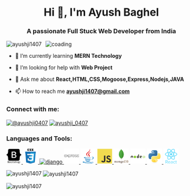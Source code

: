 <h1 align="center">Hi 👋, I'm Ayush Baghel</h1>
<h3 align="center">A passionate Full Stuck Web Developer from India</h3>

<img align="right" alt="coading" width="400" src="https://www.careerguide.com/career/wp-content/uploads/2021/06/2-46.gif">

<p align="left"> <img src="https://komarev.com/ghpvc/?username=ayushji1407&label=Profile%20views&color=0e75b6&style=flat" alt="ayushji1407" /> </p>

- 🌱 I’m currently learning **MERN Technology**

- 🤝 I’m looking for help with **Web Project**

- 💬 Ask me about **React,HTML,CSS,Mogoose,Express,Nodejs,JAVA**

- 📫 How to reach me **ayushji1407@gmail.com**

<h3 align="left">Connect with me:</h3>
<p align="left">
<a href="https://twitter.com/@ayushji0407" target="blank"><img align="center" src="https://raw.githubusercontent.com/rahuldkjain/github-profile-readme-generator/master/src/images/icons/Social/twitter.svg" alt="@ayushji0407" height="30" width="40" /></a>
<a href="https://instagram.com/ayushji_0407" target="blank"><img align="center" src="https://raw.githubusercontent.com/rahuldkjain/github-profile-readme-generator/master/src/images/icons/Social/instagram.svg" alt="ayushji_0407" height="30" width="40" /></a>
</p>

<h3 align="left">Languages and Tools:</h3>
<p align="left"> <a href="https://getbootstrap.com" target="_blank" rel="noreferrer"> <img src="https://raw.githubusercontent.com/devicons/devicon/master/icons/bootstrap/bootstrap-plain-wordmark.svg" alt="bootstrap" width="40" height="40"/> </a> <a href="https://www.w3schools.com/css/" target="_blank" rel="noreferrer"> <img src="https://raw.githubusercontent.com/devicons/devicon/master/icons/css3/css3-original-wordmark.svg" alt="css3" width="40" height="40"/> </a> <a href="https://www.djangoproject.com/" target="_blank" rel="noreferrer"> <img src="https://cdn.worldvectorlogo.com/logos/django.svg" alt="django" width="40" height="40"/> </a> <a href="https://expressjs.com" target="_blank" rel="noreferrer"> <img src="https://raw.githubusercontent.com/devicons/devicon/master/icons/express/express-original-wordmark.svg" alt="express" width="40" height="40"/> </a> <a href="https://www.java.com" target="_blank" rel="noreferrer"> <img src="https://raw.githubusercontent.com/devicons/devicon/master/icons/java/java-original.svg" alt="java" width="40" height="40"/> </a> <a href="https://developer.mozilla.org/en-US/docs/Web/JavaScript" target="_blank" rel="noreferrer"> <img src="https://raw.githubusercontent.com/devicons/devicon/master/icons/javascript/javascript-original.svg" alt="javascript" width="40" height="40"/> </a> <a href="https://www.mongodb.com/" target="_blank" rel="noreferrer"> <img src="https://raw.githubusercontent.com/devicons/devicon/master/icons/mongodb/mongodb-original-wordmark.svg" alt="mongodb" width="40" height="40"/> </a> <a href="https://nodejs.org" target="_blank" rel="noreferrer"> <img src="https://raw.githubusercontent.com/devicons/devicon/master/icons/nodejs/nodejs-original-wordmark.svg" alt="nodejs" width="40" height="40"/> </a> <a href="https://www.python.org" target="_blank" rel="noreferrer"> <img src="https://raw.githubusercontent.com/devicons/devicon/master/icons/python/python-original.svg" alt="python" width="40" height="40"/> </a> <a href="https://reactjs.org/" target="_blank" rel="noreferrer"> <img src="https://raw.githubusercontent.com/devicons/devicon/master/icons/react/react-original-wordmark.svg" alt="react" width="40" height="40"/> </a> </p>

<p><img align="left" src="https://github-readme-stats.vercel.app/api/top-langs?username=ayushji1407&show_icons=true&locale=en&layout=compact" alt="ayushji1407" /></p>

<p>&nbsp;<img align="center" src="https://github-readme-stats.vercel.app/api?username=ayushji1407&show_icons=true&locale=en" alt="ayushji1407" /></p>

<p><img align="center" src="https://github-readme-streak-stats.herokuapp.com/?user=ayushji1407&" alt="ayushji1407" /></p>
